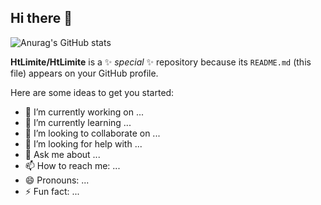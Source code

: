 ## Hi there 👋

![Anurag's GitHub stats](https://github-readme-stats.vercel.app/api?username=HtLimite&show_icons=true&theme=radical)

**HtLimite/HtLimite** is a ✨ _special_ ✨ repository because its `README.md` (this file) appears on your GitHub profile.

Here are some ideas to get you started:

- 🔭 I’m currently working on ...
- 🌱 I’m currently learning ...
- 👯 I’m looking to collaborate on ...
- 🤔 I’m looking for help with ...
- 💬 Ask me about ...
- 📫 How to reach me: ...
- 😄 Pronouns: ...
- ⚡ Fun fact: ...
